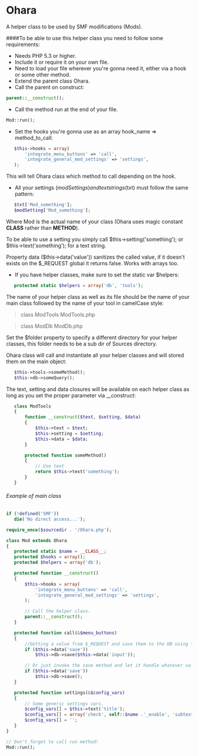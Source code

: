 Ohara
=====

A helper class to be used by SMF modifications (Mods).

####To be able to use this helper class you need to follow some requirements:

- Needs PHP 5.3 or higher.
- Include it or require it on your own file.
- Need to load your file wherever you're gonna need it, either via a hook or some other method.
- Extend the parent class Ohara.
- Call the parent on construct:
 ```php
parent::__construct();
 ```
- Call the method run at the end of your file.
 ```php
 Mod::run();
  ```
- Set the hooks you're gonna use as an array hook_name => method_to_call:

 ```php
	$this->hooks = array(
		'integrate_menu_buttons' => 'call',
		'integrate_general_mod_settings' => 'settings',
	);
 ```

This will tell Ohara class which method to call depending on the hook.

- All your settings ($modSettings) and text strings ($txt) must follow the same pattern:

 ```php
	$txt['Mod_something'];
	$modSetting['Mod_something'];
 ```

Where Mod is the actual name of your class (Ohara uses magic constant __CLASS__ rather than __METHOD__).

To be able to use a setting you simply call $this->setting('something'); or $this->text('something'); for a text string.

Property data ($this->data('value')) sanitizes the called value, if it doesn't exists on the $_REQUEST global it returns false. Works with arrays too.

- If you have helper classes, make sure to set the static var $helpers:

 ```php
	protected static $helpers = array('db', 'tools');
 ```

The name of your helper class as well as its file should be the name of your main class followed by the name of your tool in camelCase style:

> class ModTools
> ModTools.php

> class ModDb
> ModDb.php

Set the $folder property to specify a different directory for your helper classes, this folder needs to be a sub dir of Sources directory.

Ohara class will call and instantiate all your helper classes and will stored them on the main object:

 ```php
	$this->tools->someMethod();
	$this->db->someQuery();
 ```

The text, setting and data closures will be available on each helper class as long as you set the proper parameter via __construct:

 ```php
	class ModTools
	{
		function __construct($text, $setting, $data)
		{
			$this->text = $text;
			$this->setting = $setting;
			$this->data = $data;
		}

		protected function someMethod()
		{
			// Use text
			return $this->text('something');
		}
	}
 ```
###### Example of main class

 ```php
if (!defined('SMF'))
	die('No direct access...');

require_once($sourcedir . '/Ohara.php');

class Mod extends Ohara
{
 	protected static $name = __CLASS__;
	protected $hooks = array();
	protected $helpers = array('db');

 	protected function __construct()
	{
		$this->hooks = array(
			'integrate_menu_buttons' => 'call',
			'integrate_general_mod_settings' => 'settings',
		);

		// Call the helper class.
		parent::__construct();
	}

	protected function call(&$menu_buttons)
	{
		//Getting a value from $_REQUEST and save them to the DB using the helper db class.
		if ($this->data('save'))
			$this->db->save($this->data('input'));

		// Or just invoke the save method and let it handle whatever value there is to handle. Helper classes have access to the main Ohara closures.
		if ($this->data('save'))
			$this->db->save();
	}

	protected function settings(&$config_vars)
	{
		// Some generic settings vars.
		$config_vars[] = $this->text('title');
		$config_vars[] = array('check', self::$name .'_enable', 'subtext' => $this->text('enable_sub'));
		$config_vars[] = '';
	}
}

// Don't forget to call run method!
Mod::run();
  ```

